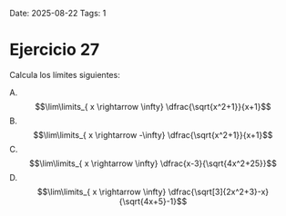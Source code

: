 Date: 2025-08-22
Tags: 1

# Ejercicio 27

 
Calcula los límites siguientes:




A.   $$\lim\limits_{ x \rightarrow  \infty}  \dfrac{\sqrt{x^2+1}}{x+1}$$ 
B.   $$\lim\limits_{ x \rightarrow  -\infty}  \dfrac{\sqrt{x^2+1}}{x+1}$$ 
C.   $$\lim\limits_{ x \rightarrow  \infty}  \dfrac{x-3}{\sqrt{4x^2+25}}$$ 
D.   $$\lim\limits_{ x \rightarrow  \infty}  \dfrac{\sqrt[3]{2x^2+3}-x}{\sqrt{4x+5}-1}$$ 
